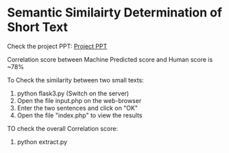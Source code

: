 Semantic Similairty Determination of Short Text
=========
Check the project PPT:
[Project PPT](https://www.slideshare.net/slideshow/embed_code/key/cxkvtwvMlED6et)

Correlation score between Machine Predicted score and Human score is ~78%


To Check the similarity between two small texts:
1) python flask3.py (Switch on the server)
2) Open the file input.php on the web-browser
3) Enter the two sentences and click on "OK"
4) Open the file "index.php" to view the results


TO check the overall Correlation score:
1) python extract.py
